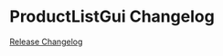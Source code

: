 # ProductListGui Changelog

[Release Changelog](https://github.com/spryker/product-list-gui/releases)
